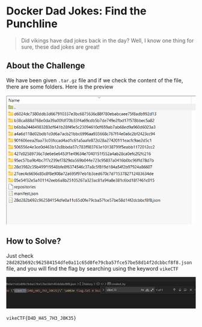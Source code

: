# Docker Dad Jokes: Find the Punchline
> Did vikings have dad jokes back in the day? Well, I know one thing for sure, these dad jokes are great!

## About the Challenge
We have been given `.tar.gz` file and if we check the content of the file, there are some folders. Here is the preview

![preview](images/preview.png)

## How to Solve?
Just check `28d282b692c962584154dfe0a11c65d0fe79cba57fce57be58d14f2dcbbcf8f8.json` file, and you will find the flag by searching using the keyword `vikeCTF`

![flag](images/flag.png)

```
vikeCTF{D4D_H45_7H3_J0K35}
```